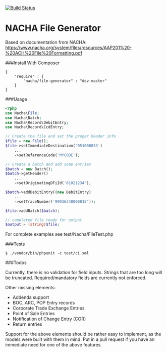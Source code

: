 [![Build Status](https://drone.io/github.com/philipwhitt/nacha-generator/status.png)](https://drone.io/github.com/philipwhitt/nacha-generator/latest)

NACHA File Generator
====================

Based on documentation from NACHA:
https://www.nacha.org/system/files/resources/AAP201%20-%20ACH%20File%20Formatting.pdf

###Install With Composer
```
{
	"require" : {
		"nacha/file-generator" : "dev-master"
	}
}
```

###Usage
```php
<?php
use Nacha\File;
use Nacha\Batch;
use Nacha\Record\DebitEntry;
use Nacha\Record\CcdEntry;

// Create the file and set the proper header info
$file = new File();
$file->setImmediateDestination('051000033')
	...
	->setReferenceCode('MYCODE');

// Create a batch and add some entries
$batch = new Batch();
$batch->getHeader()
	...
	->setOriginatingDFiId('01021234');

$batch->addDebitEntry((new DebitEntry)
	...
	->setTraceNumber('99936340000015'));

$file->addBatch($batch);

// completed file ready for output
$output = (string)$file;

```

For complete examples see test/Nacha/FileTest.php

###Tests
```
$ ./vendor/bin/phpunit -c test/ci.xml
```

###Todos

Currently, there is no validation for field inputs. Strings that are too long will be truncated. Required/mandatory fields are currently not enforced.

Other missing elements:
- Addenda support
- BOC, ARC, POP Entry records
- Corporate Trade Exchange Entries
- Point of Sale Entries
- Notification of Change Entry (COR)
- Return entries

Support for the above elements should be rather easy to implement, as the models were built with them in mind. Put in a pull request if you have an immediate need for one of the above features.

